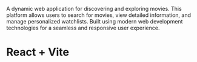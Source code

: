 A dynamic web application for discovering and exploring movies. This platform allows users to search for movies, view detailed information, and manage personalized watchlists. Built using modern web development technologies for a seamless and responsive user experience.

# React + Vite

